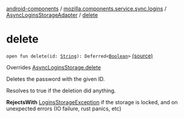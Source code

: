 [android-components](../../index.md) / [mozilla.components.service.sync.logins](../index.md) / [AsyncLoginsStorageAdapter](index.md) / [delete](./delete.md)

# delete

`open fun delete(id: `[`String`](https://kotlinlang.org/api/latest/jvm/stdlib/kotlin/-string/index.html)`): Deferred<`[`Boolean`](https://kotlinlang.org/api/latest/jvm/stdlib/kotlin/-boolean/index.html)`>` [(source)](https://github.com/mozilla-mobile/android-components/blob/master/components/service/sync-logins/src/main/java/mozilla/components/service/sync/logins/AsyncLoginsStorage.kt#L343)

Overrides [AsyncLoginsStorage.delete](../-async-logins-storage/delete.md)

Deletes the password with the given ID.

Resolves to true if the deletion did anything.

**RejectsWith**
[LoginsStorageException](../-logins-storage-exception.md) if the storage is locked, and on unexpected
    errors (IO failure, rust panics, etc)

